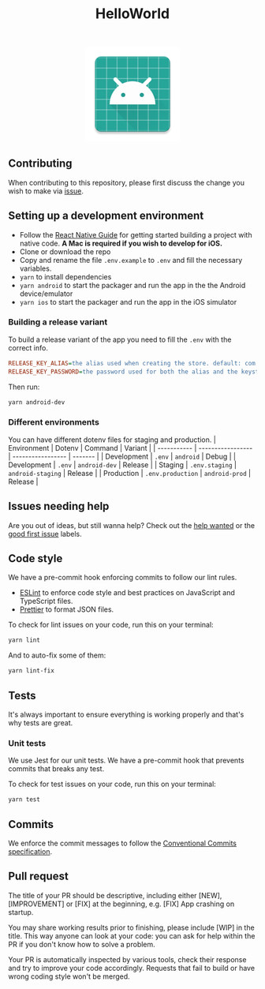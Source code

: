 <h1 align="center">HelloWorld</h1><br>
<p align="center">
  <img alt="HelloWorld" title="HelloWorld" src="android/app/src/main/res/mipmap-xxxhdpi/ic_launcher.png" width="192">
</p>

## Contributing

When contributing to this repository, please first discuss the change you wish to make via [issue](https://github.com/#CHANGE_GITHUB_USER/#CHANGE_GITHUB_REPO/issues).

## Setting up a development environment

- Follow the [React Native Guide](https://reactnative.dev/docs/environment-setup) for getting started building a project with native code. **A Mac is required if you wish to develop for iOS.**
- Clone or download the repo
- Copy and rename the file `.env.example` to `.env` and fill the necessary variables.
- `yarn` to install dependencies
- `yarn android` to start the packager and run the app in the the Android device/emulator
- `yarn ios` to start the packager and run the app in the iOS simulator

### Building a release variant
To build a release variant of the app you need to fill the `.env` with the correct info.
```ini
RELEASE_KEY_ALIAS=the alias used when creating the store. default: com.helloworld
RELEASE_KEY_PASSWORD=the password used for both the alias and the keystore
```
Then run:
```sh
yarn android-dev
```

### Different environments
You can have different dotenv files for staging and production.
| Environment | Dotenv            | Command           | Variant |
| ----------- | ----------------- | ----------------- | ------- |
| Development | `.env`            | `android`         | Debug   |
| Development | `.env`            | `android-dev`     | Release |
| Staging     | `.env.staging`    | `android-staging` | Release |
| Production  | `.env.production` | `android-prod`    | Release |

## Issues needing help

Are you out of ideas, but still wanna help? Check out the [help wanted](https://github.com/#CHANGE_GITHUB_USER/#CHANGE_GITHUB_REPO/issues?q=is%3Aissue+is%3Aopen+label%3A%22help+wanted%22) or the [good first issue](https://github.com/#CHANGE_GITHUB_USER/#CHANGE_GITHUB_REPO/issues?q=is%3Aissue+is%3Aopen+label%3A%22good+first+issue%22) labels.

## Code style

We have a pre-commit hook enforcing commits to follow our lint rules.

- [ESLint](https://eslint.org/) to enforce code style and best practices on JavaScript and TypeScript files.
- [Prettier](https://prettier.io/) to format JSON files.

To check for lint issues on your code, run this on your terminal:

```sh
yarn lint
```
And to auto-fix some of them:
```sh
yarn lint-fix
```

## Tests

It's always important to ensure everything is working properly and that's why tests are great.

### Unit tests

We use Jest for our unit tests. We have a pre-commit hook that prevents commits that breaks any test.

To check for test issues on your code, run this on your terminal:

```sh
yarn test
```

## Commits

We enforce the commit messages to follow the [Conventional Commits specification](https://www.conventionalcommits.org/en/v1.0.0/).

## Pull request

The title of your PR should be descriptive, including either [NEW], [IMPROVEMENT] or [FIX] at the beginning, e.g. [FIX] App crashing on startup.

You may share working results prior to finishing, please include [WIP] in the title. This way anyone can look at your code: you can ask for help within the PR if you don't know how to solve a problem.

Your PR is automatically inspected by various tools, check their response and try to improve your code accordingly. Requests that fail to build or have wrong coding style won't be merged.
